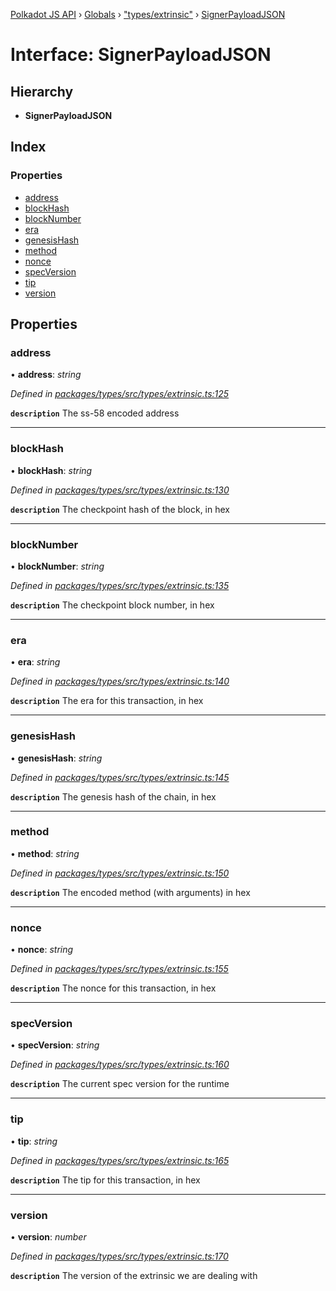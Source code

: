 [Polkadot JS API](../README.md) › [Globals](../globals.md) › ["types/extrinsic"](../modules/_types_extrinsic_.md) › [SignerPayloadJSON](_types_extrinsic_.signerpayloadjson.md)

# Interface: SignerPayloadJSON

## Hierarchy

* **SignerPayloadJSON**

## Index

### Properties

* [address](_types_extrinsic_.signerpayloadjson.md#address)
* [blockHash](_types_extrinsic_.signerpayloadjson.md#blockhash)
* [blockNumber](_types_extrinsic_.signerpayloadjson.md#blocknumber)
* [era](_types_extrinsic_.signerpayloadjson.md#era)
* [genesisHash](_types_extrinsic_.signerpayloadjson.md#genesishash)
* [method](_types_extrinsic_.signerpayloadjson.md#method)
* [nonce](_types_extrinsic_.signerpayloadjson.md#nonce)
* [specVersion](_types_extrinsic_.signerpayloadjson.md#specversion)
* [tip](_types_extrinsic_.signerpayloadjson.md#tip)
* [version](_types_extrinsic_.signerpayloadjson.md#version)

## Properties

###  address

• **address**: *string*

*Defined in [packages/types/src/types/extrinsic.ts:125](https://github.com/polkadot-js/api/blob/165179ebf2/packages/types/src/types/extrinsic.ts#L125)*

**`description`** The ss-58 encoded address

___

###  blockHash

• **blockHash**: *string*

*Defined in [packages/types/src/types/extrinsic.ts:130](https://github.com/polkadot-js/api/blob/165179ebf2/packages/types/src/types/extrinsic.ts#L130)*

**`description`** The checkpoint hash of the block, in hex

___

###  blockNumber

• **blockNumber**: *string*

*Defined in [packages/types/src/types/extrinsic.ts:135](https://github.com/polkadot-js/api/blob/165179ebf2/packages/types/src/types/extrinsic.ts#L135)*

**`description`** The checkpoint block number, in hex

___

###  era

• **era**: *string*

*Defined in [packages/types/src/types/extrinsic.ts:140](https://github.com/polkadot-js/api/blob/165179ebf2/packages/types/src/types/extrinsic.ts#L140)*

**`description`** The era for this transaction, in hex

___

###  genesisHash

• **genesisHash**: *string*

*Defined in [packages/types/src/types/extrinsic.ts:145](https://github.com/polkadot-js/api/blob/165179ebf2/packages/types/src/types/extrinsic.ts#L145)*

**`description`** The genesis hash of the chain, in hex

___

###  method

• **method**: *string*

*Defined in [packages/types/src/types/extrinsic.ts:150](https://github.com/polkadot-js/api/blob/165179ebf2/packages/types/src/types/extrinsic.ts#L150)*

**`description`** The encoded method (with arguments) in hex

___

###  nonce

• **nonce**: *string*

*Defined in [packages/types/src/types/extrinsic.ts:155](https://github.com/polkadot-js/api/blob/165179ebf2/packages/types/src/types/extrinsic.ts#L155)*

**`description`** The nonce for this transaction, in hex

___

###  specVersion

• **specVersion**: *string*

*Defined in [packages/types/src/types/extrinsic.ts:160](https://github.com/polkadot-js/api/blob/165179ebf2/packages/types/src/types/extrinsic.ts#L160)*

**`description`** The current spec version for  the runtime

___

###  tip

• **tip**: *string*

*Defined in [packages/types/src/types/extrinsic.ts:165](https://github.com/polkadot-js/api/blob/165179ebf2/packages/types/src/types/extrinsic.ts#L165)*

**`description`** The tip for this transaction, in hex

___

###  version

• **version**: *number*

*Defined in [packages/types/src/types/extrinsic.ts:170](https://github.com/polkadot-js/api/blob/165179ebf2/packages/types/src/types/extrinsic.ts#L170)*

**`description`** The version of the extrinsic we are dealing with
